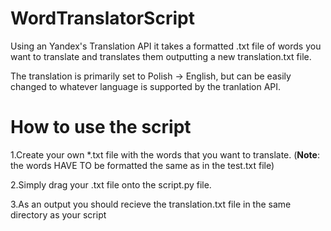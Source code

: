 # WordTranslatorScript
Using an Yandex's Translation API it takes a formatted .txt file of words you want to translate and translates them outputting a new translation.txt file.

The translation is primarily set to Polish -> English, but can be easily changed to whatever language is supported by the tranlation API.

# How to use the script
1.Create your own *.txt file with the words that you want to translate. (**Note**: the words HAVE TO be formatted the same as in the test.txt file)

2.Simply drag your .txt file onto the script.py file.

3.As an output you should recieve the translation.txt file in the same directory as your script
